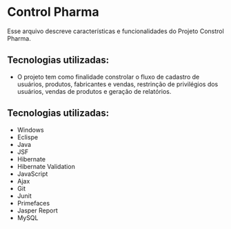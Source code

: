 # Control Pharma
Esse arquivo descreve características e funcionalidades do Projeto Constrol Pharma.

## Tecnologias utilizadas:

- O projeto tem como finalidade constrolar o fluxo de cadastro de usuários, produtos, fabricantes e vendas, restrinção de privilégios dos usuários, vendas de produtos e geração de relatórios. 

## Tecnologias utilizadas:

- Windows
- Eclispe
- Java
- JSF
- Hibernate
- Hibernate Validation
- JavaScript
- Ajax
- Git
- Junit
- Primefaces
- Jasper Report
- MySQL
